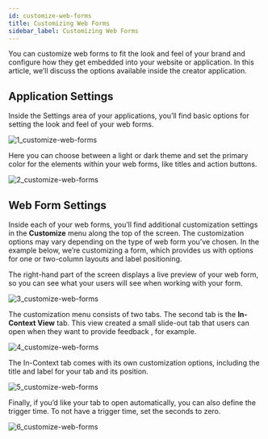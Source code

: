 ```yaml
---
id: customize-web-forms
title: Customizing Web Forms
sidebar_label: Customizing Web Forms
---
```


You can customize web forms to fit the look and feel of your brand and configure how they get embedded into your website or application. In this article, we’ll discuss the options available inside the creator application. 

## Application Settings
Inside the Settings area of your applications, you’ll find basic options for setting the look and feel of your web forms. 

![1_customize-web-forms](assets/1.3_customize-web-forms/1_customize-web-forms.png#thumbnail-40)

Here you can choose between a light or dark theme and set the primary color for the elements within your web forms, like titles and action buttons.

![2_customize-web-forms](assets/1.3_customize-web-forms/2_customize-web-forms.png#thumbnail)


## Web Form Settings
Inside each of your web forms, you’ll find additional customization settings in the **Customize** menu along the top of the screen.  The customization options may vary depending on the type of web form you’ve chosen. In the example below, we’re customizing a form, which provides us with options for one or two-column layouts and label positioning. 

The right-hand part of the screen displays a live preview of your web form, so you can see what your users will see when working with your form. 

![3_customize-web-forms](assets/1.3_customize-web-forms/3_customize-web-forms.png#thumbnail)

The customization menu consists of two tabs. The second tab is the **In-Context View** tab. This view created a small slide-out tab that users can open when they want to provide feedback , for example. 

![4_customize-web-forms](assets/1.3_customize-web-forms/4_customize-web-forms.png#thumbnail-80)

The In-Context tab comes with its own customization options, including the title and label for your tab and its position. 

![5_customize-web-forms](assets/1.3_customize-web-forms/5_customize-web-forms.png#thumbnail-60)

Finally, if you’d like your tab to open automatically, you can also define the trigger time.  To not have a trigger time, set the seconds to zero. 

![6_customize-web-forms](assets/1.3_customize-web-forms/6_customize-web-forms.png#thumbnail-60)



